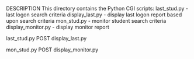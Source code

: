 DESCRIPTION
  This directory contains the Python CGI scripts:
  last_stud.py - last logon search criteria
  display_last.py - display last logon report based upon search criteria
  mon_stud.py - monitor student search criteria
  display_monitor.py - display monitor report
  
  last_stud.py   POST 
        display_last.py
        
  mon_stud.py   POST
        display_monitor.py
  
  
